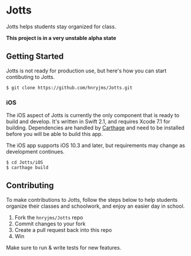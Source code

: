 # Jotts
Jotts helps students stay organized for class.

**This project is in a very unstable alpha state**

## Getting Started

Jotts is not ready for production use, but here's how you can start contibuting
to Jotts.

```
$ git clone https://github.com/hnryjms/Jotts.git
```

### iOS

The iOS aspect of Jotts is currently the only component that is ready to build
and develop. It's written in Swift 2.1, and requires Xcode 7.1 for building.
Dependencies are handled by [Carthage][carthage] and need to be installed
before you will be able to build this app.

The iOS app supports iOS 10.3 and later, but requirements may change as
development continues.

```
$ cd Jotts/iOS
$ carthage build
```

## Contributing

To make contributions to Jotts, follow the steps below to help students organize
their classes and schoolwork, and enjoy an easier day in school.

1. Fork the `hnryjms/Jotts` repo
1. Commit changes to your fork
1. Create a pull request back into this repo
1. Win

Make sure to run & write tests for new features.

<!--
## URL LINKS
-->
[carthage]: https://github.com/Carthage/Carthage
